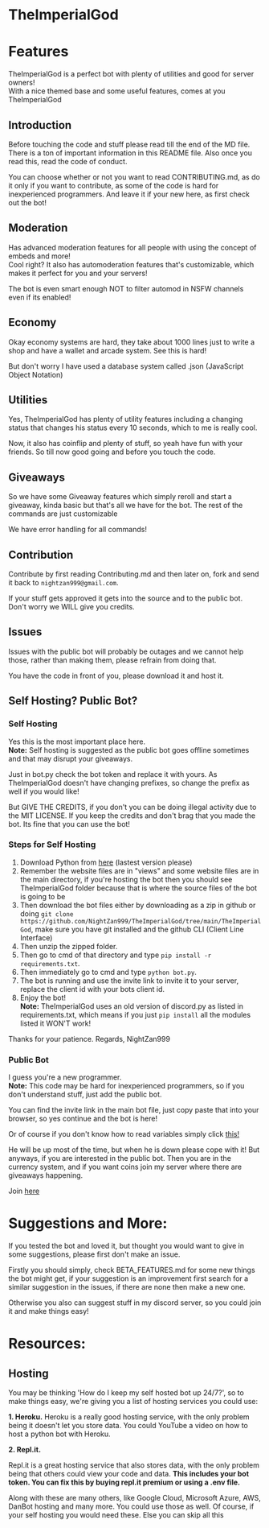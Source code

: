 # TheImperialGod
# Features
TheImperialGod is a perfect bot with plenty of utilities and good for server owners!
<br>
With a nice themed base and some useful features, comes at you TheImperialGod

## Introduction
Before touching the code and stuff please read till the end of the MD file. There is a ton of important information in this README file. Also once you read this, read the code of conduct. <br>

You can choose whether or not you want to read CONTRIBUTING.md, as do it only if you want to contribute, as some of the code is hard for inexperienced programmers. And leave it if your new here, as first check out the bot!

## Moderation
Has advanced moderation features for all people with using the concept of embeds and more! <br> Cool right? It also has automoderation features that's customizable, which makes it perfect for you and your servers! <br>

The bot is even smart enough NOT to filter automod in NSFW channels even if its enabled!

## Economy
Okay economy systems are hard, they take about 1000 lines just to write a shop and have a wallet and arcade system. See this is hard!

But don't worry I have used a database system called .json (JavaScript Object Notation)

## Utilities
Yes, TheImperialGod has plenty of utility features including a changing status that changes his status every 10 seconds, which to me is really cool.

Now, it also has coinflip and plenty of stuff, so yeah have fun with your friends.
So till now good going and before you touch the code.

## Giveaways
So we have some Giveaway features which simply reroll and start a giveaway, kinda basic but that's all we have for the bot. The rest of the commands are just customizable

We have error handling for all commands! 

## Contribution
Contribute by first reading Contributing.md and then later on, fork and send it back to `nightzan999@gmail.com`.

If your stuff gets approved it gets into the source and to the public bot. Don't worry we WILL give you credits. 

## Issues
Issues with the public bot will probably be outages and we cannot help those, rather than making them, please refrain from doing that.

You have the code in front of you, please download it and host it. 

## Self Hosting? Public Bot?
### Self Hosting
Yes this is the most important place here. <br>**Note:** Self hosting is suggested as the public bot goes offline sometimes and that may disrupt your giveaways.

Just in bot.py check the bot token and replace it with yours. As TheImperialGod doesn't have changing prefixes, so change the prefix as well if you would like!

But GIVE THE CREDITS, if you don't you can be doing illegal activity due to the MIT LICENSE. If you keep the credits and don't brag that you made the bot. Its fine that you can use the bot!

### Steps for Self Hosting
1. Download Python from [here](https://python.org) (lastest version please)
2. Remember the website files are in "views" and some website files are in the main directory, if you're hosting the bot then you should see TheImperialGod folder because that is where the source files of the bot is going to be
3. Then download the bot files either by downloading as a zip in github or doing `git clone https://github.com/NightZan999/TheImperialGod/tree/main/TheImperialGod`, make sure you have git installed and the github CLI (Client Line Interface)
4. Then unzip the zipped folder.
5. Then go to cmd of that directory and type `pip install -r requirements.txt`.
6. Then immediately go to cmd and type `python bot.py`.
7. The bot is running and use the invite link to invite it to your server, replace the client id with your bots client id. 
8. Enjoy the bot! <br>
**Note:** TheImperialGod uses an old version of discord.py as listed in requirements.txt, which means if you just `pip install` all the modules listed it WON'T work!

Thanks for your patience.
Regards, 
NightZan999

### Public Bot
I guess you're a new programmer. <br>**Note:** This code may be hard for inexperienced programmers, so if you don't understand stuff, just add the public bot.

You can find the invite link in the main bot file, just copy paste that into your browser, so yes continue and the bot is here!

Or of course if you don't know how to read variables simply click [this!](https://discordapp.com/oauth2/authorize?&client_id=768695035092271124&scope=bot&permissions=21474836398)

He will be up most of the time, but when he is down please cope with it!
But anyways, if you are interested in the public bot. Then you are in the currency system, and if you want coins join my server where there are giveaways happening.

Join [here](https://discord.gg/wsfC5u4)

# Suggestions and More:
If you tested the bot and loved it, but thought you would want to give in some suggestions, please first don't make an issue. 

Firstly you should simply, check BETA_FEATURES.md for some new things the bot might get, if your suggestion is an improvement first search for a similar suggestion in the issues, if there are none then make a new one. 

Otherwise you also can suggest stuff in my discord server, so you could join it and make things easy!

# Resources:

## Hosting
You may be thinking 'How do I keep my self hosted bot up 24/7?', so to make things easy, we're giving you a list of hosting services you could use:

**1. Heroku.**
Heroku is a really good hosting service, with the only problem being it doesn't let you store data.
You could YouTube a video on how to host a python bot with Heroku.

**2. Repl.it.**

Repl.it is a great hosting service that also stores data, with the only problem being that others could view your code and data. **This includes your bot token. You can fix this by buying repl.it premium or using a .env file.**

Along with these are many others, like Google Cloud, Microsoft Azure, AWS, DanBot hosting and many more. You could use those as well.
Of course, if your self hosting you would need these. Else you can skip all this

